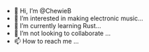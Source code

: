 - 👋 Hi, I’m @ChewieB
- 👀 I’m interested in making electronic music...
- 🌱 I’m currently learning Rust...
- 💞️ I’m not looking to collaborate ...
- 📫 How to reach me ...

<!---
ChewieB/ChewieB is a ✨ special ✨ repository because its `README.md` (this file) appears on your GitHub profile.
You can click the Preview link to take a look at your changes.
--->
